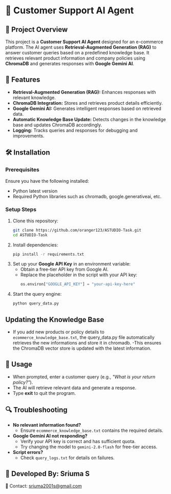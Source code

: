 # 📌 Customer Support AI Agent

## 📖 Project Overview
This project is a **Customer Support AI Agent** designed for an e-commerce platform. The AI agent uses **Retrieval-Augmented Generation (RAG)** to answer customer queries based on a predefined knowledge base. It retrieves relevant product information and company policies using **ChromaDB** and generates responses with **Google Gemini AI**.

## 🚀 Features
- **Retrieval-Augmented Generation (RAG):** Enhances responses with relevant knowledge.
- **ChromaDB Integration:** Stores and retrieves product details efficiently.
- **Google Gemini AI:** Generates intelligent responses based on retrieved data.
- **Automatic Knowledge Base Update:** Detects changes in the knowledge base and updates ChromaDB accordingly.
- **Logging:** Tracks queries and responses for debugging and improvements.

## 🛠️ Installation
### Prerequisites
Ensure you have the following installed:
- Python latest version
- Required Python libraries such as chromadb, google.generativeai, etc.

### Setup Steps
1. Clone this repository:
   ```sh
   git clone https://github.com/oranger123/ASTUDIO-Task.git
   cd ASTUDIO-Task
   ```
2. Install dependencies:
   ```sh
   pip install -r requirements.txt
   ```
3. Set up your **Google API Key** in an environment variable:
   - Obtain a free-tier API key from Google AI.
   - Replace the placeholder in the script with your API key:
     ```python
     os.environ["GOOGLE_API_KEY"] = "your-api-key-here"
     ```
5. Start the query engine:
   ```sh
   python query_data.py
   ```
## Updating the Knowledge Base
- If you add new products or policy details to `ecommerce_knowledge_base.txt`, the query_data.py file automatically retrieves the new informations and store it in chromadb.
-This ensures the ChromaDB vector store is updated with the latest information.

## 📌 Usage
- When prompted, enter a customer query (e.g., *"What is your return policy?"*).
- The AI will retrieve relevant data and generate a response.
- Type **exit** to quit the program.

## 🔍 Troubleshooting
- **No relevant information found?**
  - Ensure `ecommerce_knowledge_base.txt` contains the required details.
- **Google Gemini AI not responding?**
  - Verify your API key is correct and has sufficient quota.
  - Try changing the model to `gemini-2.0-flash` for free-tier access.
- **Script errors?**
  - Check `query_logs.txt` for details on failures.

## 📌 Developed By: Sriuma S  
📧 Contact: sriuma2001s@gmail.com
